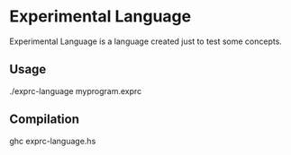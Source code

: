 # Experimental Language

Experimental Language is a language created just to test some concepts.

Usage
-----

./exprc-language myprogram.exprc

Compilation
-----------

ghc exprc-language.hs
